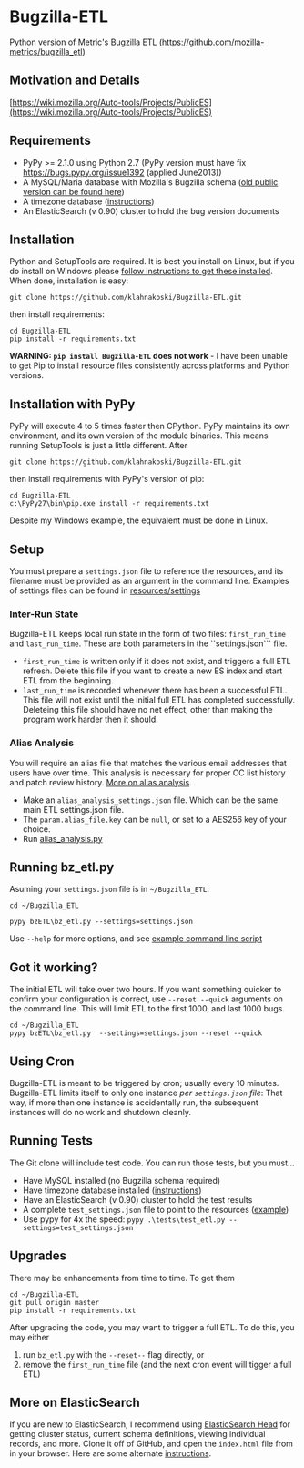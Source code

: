 
Bugzilla-ETL
============

Python version of Metric's Bugzilla ETL (https://github.com/mozilla-metrics/bugzilla_etl)

Motivation and Details
----------------------

[https://wiki.mozilla.org/Auto-tools/Projects/PublicES](https://wiki.mozilla.org/Auto-tools/Projects/PublicES)

Requirements
------------

  * PyPy >= 2.1.0 using Python 2.7  (PyPy version must have fix https://bugs.pypy.org/issue1392 (applied June2013))
  * A MySQL/Maria database with Mozilla's Bugzilla schema ([old public version can be found here](http://people.mozilla.com/~mhoye/bugzilla/))
  * A timezone database ([instructions](./tests/resources/mySQL/README.md))
  * An ElasticSearch (v 0.90) cluster to hold the bug version documents

Installation
------------

Python and SetupTools are required.  It is best you install on Linux, but if you do install on Windows please [follow instructions to get these installed](https://github.com/klahnakoski/pyLibrary#windows-7-install-instructions-for-python).  When done, installation is easy:

    git clone https://github.com/klahnakoski/Bugzilla-ETL.git

then install requirements:

    cd Bugzilla-ETL
    pip install -r requirements.txt

**WARNING: ```pip install Bugzilla-ETL``` does not work** - I have been unable to get Pip to install resource files consistently across platforms and Python versions.

Installation with PyPy
----------------------

PyPy will execute 4 to 5 times faster then CPython.  PyPy maintains its own environment, and its own version of the module binaries.  This means running SetupTools is just a little different.  After

    git clone https://github.com/klahnakoski/Bugzilla-ETL.git

then install requirements with PyPy's version of pip:

    cd Bugzilla-ETL
    c:\PyPy27\bin\pip.exe install -r requirements.txt

Despite my Windows example, the equivalent must be done in Linux.


Setup
-----

You must prepare a ```settings.json``` file to reference the resources,
and its filename must be provided as an argument in the command line.
Examples of settings files can be found in [resources/settings](resources/settings)

### Inter-Run State ###

Bugzilla-ETL keeps local run state in the form of two files:
```first_run_time``` and ```last_run_time```.  These are both parameters
in the ``settings.json``` file.

  * ```first_run_time``` is written only if it does not exist, and triggers a full ETL refresh.  Delete this file if you want to create a new ES index and start ETL from the beginning.
  * ```last_run_time``` is recorded whenever there has been a successful ETL.  This file will not exist until the initial full ETL has completed successfully.  Deleteing this file should have no net effect, other than making the program work harder then it should.

### Alias Analysis ###

You will require an alias file that matches the various email addresses that users have over time.  This analysis is necessary for proper CC list history and patch review history.  [More on alias analysis](https://wiki.mozilla.org/Auto-tools/Projects/PublicES#Alias_Analysis).

  * Make an ```alias_analysis_settings.json``` file.  Which can be the same main ETL settings.json file.
  * The ```param.alias_file.key``` can be ```null```, or set to a AES256 key of your choice.
  * Run [alias_analysis.py](https://github.com/klahnakoski/Bugzilla-ETL/blob/master/resources/scripts/alias_analysis.bat)


Running bz_etl.py
------------------

Asuming your ```settings.json``` file is in ```~/Bugzilla_ETL```:

    cd ~/Bugzilla_ETL

    pypy bzETL\bz_etl.py --settings=settings.json

Use ```--help``` for more options, and see [example command line script](resources/scripts/bz_etl.bat)

Got it working?
---------------

The initial ETL will take over two hours.  If you want something
quicker to confirm your configuration is correct, use ```--reset
--quick``` arguments on the command line.   This will limit ETL
to the first 1000, and last 1000 bugs.

    cd ~/Bugzilla_ETL
    pypy bzETL\bz_etl.py  --settings=settings.json --reset --quick

Using Cron
----------

Bugzilla-ETL is meant to be triggered by cron; usually every 10 minutes.
Bugzilla-ETL limits itself to only one instance *per ```settings.json```
file*:  That way, if more then one instance is accidentally run, the
subsequent instances will do no work and shutdown cleanly.

Running Tests
-------------

The Git clone will include test code.  You can run those tests, but you must...

  * Have MySQL installed (no Bugzilla schema required)
  * Have timezone database installed ([instructions](./tests/resources/mySQL/README.md))
  * Have an ElasticSearch (v 0.90) cluster to hold the test results
  * A complete ```test_settings.json``` file to point to the resources ([example](./resources/settings/test_settings.json))
  * Use pypy for 4x the speed: ```pypy .\tests\test_etl.py --settings=test_settings.json```

Upgrades
--------

There may be enhancements from time to time.  To get them

    cd ~/Bugzilla-ETL
    git pull origin master
    pip install -r requirements.txt

After upgrading the code, you may want to trigger a full ETL.  To do this,
you may either

1.  run ```bz_etl.py``` with the ```--reset--``` flag directly, or
2.  remove the ```first_run_time``` file (and the next cron event will tigger a full ETL)


More on ElasticSearch
---------------------

If you are new to ElasticSearch, I recommend using [ElasticSearch Head](https://github.com/mobz/elasticsearch-head)
for getting cluster status, current schema definitions, viewing individual
records, and more.  Clone it off of GitHub, and open the ```index.html``` file
from in your browser.  Here are some alternate [instructions](http://mobz.github.io/elasticsearch-head/).
